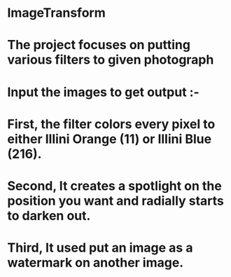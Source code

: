 # ImageTransform
# The project focuses on putting various filters to given photograph
# Input the images to get output :-
# First, the filter colors every pixel to either Illini Orange (11) or Illini Blue (216).
# Second, It creates a spotlight on the position you want and radially starts to darken out.
# Third, It used put an image as a watermark on another image.
